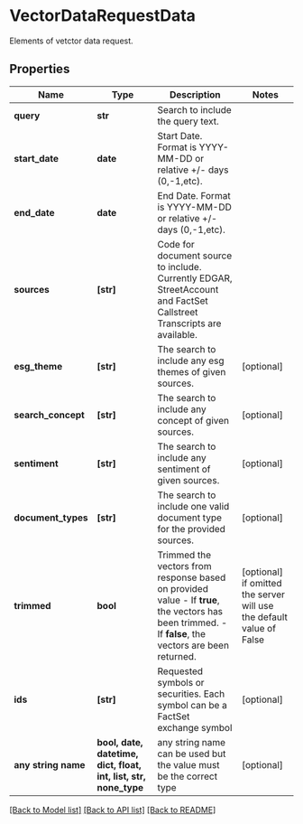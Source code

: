 # VectorDataRequestData

Elements of vetctor data request.

## Properties
Name | Type | Description | Notes
------------ | ------------- | ------------- | -------------
**query** | **str** | Search to include the query text. | 
**start_date** | **date** | Start Date. Format is YYYY-MM-DD or relative +/- days (0,-1,etc). | 
**end_date** | **date** | End Date. Format is YYYY-MM-DD or relative +/- days (0,-1,etc). | 
**sources** | **[str]** | Code for document source to include. Currently EDGAR, StreetAccount and FactSet Callstreet Transcripts are available. | 
**esg_theme** | **[str]** | The search to include any esg themes of given sources. | [optional] 
**search_concept** | **[str]** | The search to include any concept of given sources. | [optional] 
**sentiment** | **[str]** | The search to include any sentiment of given sources. | [optional] 
**document_types** | **[str]** | The search to include one valid document type for the provided sources. | [optional] 
**trimmed** | **bool** | Trimmed the vectors from response based on provided value - If **true**, the vectors has been trimmed.   - If **false**, the vectors are been returned.  | [optional]  if omitted the server will use the default value of False
**ids** | **[str]** | Requested symbols or securities. Each symbol can be a FactSet exchange symbol | [optional] 
**any string name** | **bool, date, datetime, dict, float, int, list, str, none_type** | any string name can be used but the value must be the correct type | [optional]

[[Back to Model list]](../README.md#documentation-for-models) [[Back to API list]](../README.md#documentation-for-api-endpoints) [[Back to README]](../README.md)


